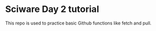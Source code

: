 # Sciware Day 2 tutorial

This repo is used to practice basic Github functions like fetch and pull.
